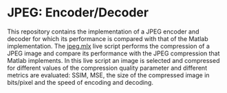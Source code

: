 # JPEG: Encoder/Decoder

This repository contains the implementation of a JPEG encoder and decoder for which its performance is compared with that of the Matlab implementation. The [jpeg.mlx](jpeg.mlx) live script performs the compression of a JPEG image and compare its performance with the JPEG compression that Matlab implements. In this live script an image is selected and compressed for different values of the compression quality parameter and different metrics are evaluated: SSIM, MSE, the size of the compressed image in bits/pixel and the speed of encoding and decoding.
